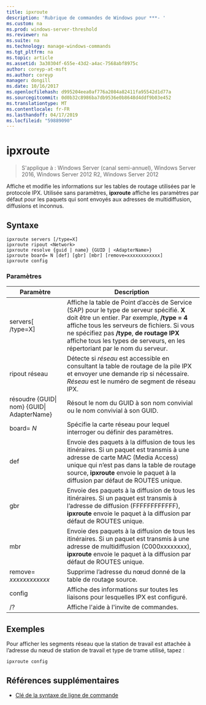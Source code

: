 ```yaml
---
title: ipxroute
description: 'Rubrique de commandes de Windows pour ***- '
ms.custom: na
ms.prod: windows-server-threshold
ms.reviewer: na
ms.suite: na
ms.technology: manage-windows-commands
ms.tgt_pltfrm: na
ms.topic: article
ms.assetid: 3a30304f-655e-43d2-a4ac-7568abf8975c
author: coreyp-at-msft
ms.author: coreyp
manager: dongill
ms.date: 10/16/2017
ms.openlocfilehash: d995204eea0af776a2084a82411fa95542d1d77a
ms.sourcegitcommit: 0d0b32c8986ba7db9536e0b8648d4ddf9b03e452
ms.translationtype: MT
ms.contentlocale: fr-FR
ms.lasthandoff: 04/17/2019
ms.locfileid: "59889090"
---
```

# <a name="ipxroute"></a>ipxroute

>S'applique à : Windows Server (canal semi-annuel), Windows Server 2016, Windows Server 2012 R2, Windows Server 2012

Affiche et modifie les informations sur les tables de routage utilisées par le protocole IPX. Utilisée sans paramètres, **ipxroute** affiche les paramètres par défaut pour les paquets qui sont envoyés aux adresses de multidiffusion, diffusions et inconnus.   
## <a name="syntax"></a>Syntaxe  
```  
ipxroute servers [/type=X]  
ipxroute ripout <Network>  
ipxroute resolve {guid | name} {GUID | <AdapterName>}  
ipxroute board= N [def] [gbr] [mbr] [remove=xxxxxxxxxxxx]  
ipxroute config  
```  
### <a name="parameters"></a>Paramètres  
|Paramètre|Description|  
|-------|--------|  
|servers[ /type=X]|Affiche la table de Point d’accès de Service (SAP) pour le type de serveur spécifié.  **X** doit être un entier. Par exemple, **/type = 4** affiche tous les serveurs de fichiers. Si vous ne spécifiez pas **/type**, **de routage IPX** affiche tous les types de serveurs, en les répertoriant par le nom du serveur.|  
|ripout réseau|Détecte si *réseau* est accessible en consultant la table de routage de la pile IPX et envoyer une demande rip si nécessaire.  *Réseau* est le numéro de segment de réseau IPX.|  
|résoudre {GUID&#124; nom} {GUID&#124; AdapterName}|Résout le nom du GUID à son nom convivial ou le nom convivial à son GUID.|  
|board= *N*|Spécifie la carte réseau pour lequel interroger ou définir des paramètres.|  
|def|Envoie des paquets à la diffusion de tous les itinéraires. Si un paquet est transmis à une adresse de carte MAC (Media Access) unique qui n’est pas dans la table de routage source, **ipxroute** envoie le paquet à la diffusion par défaut de ROUTES unique.|  
|gbr|Envoie des paquets à la diffusion de tous les itinéraires. Si un paquet est transmis à l’adresse de diffusion (FFFFFFFFFFFF), **ipxroute** envoie le paquet à la diffusion par défaut de ROUTES unique.|  
|mbr|Envoie des paquets à la diffusion de tous les itinéraires. Si un paquet est transmis à une adresse de multidiffusion (C000xxxxxxxx), **ipxroute** envoie le paquet à la diffusion par défaut de ROUTES unique.|  
|remove= *xxxxxxxxxxxx*|Supprime l’adresse du nœud donné de la table de routage source.|  
|config|Affiche des informations sur toutes les liaisons pour lesquelles IPX est configuré.|  
|/?|Affiche l'aide à l'invite de commandes.|  
## <a name="BKMK_Examples"></a>Exemples  
Pour afficher les segments réseau que la station de travail est attachée à l’adresse du nœud de station de travail et type de trame utilisé, tapez :  
```  
ipxroute config  
```  
## <a name="additional-references"></a>Références supplémentaires  
-   [Clé de la syntaxe de ligne de commande](command-line-syntax-key.md)  
